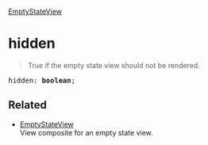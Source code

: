 [EmptyStateView](EmptyStateView.md)

# hidden

> True if the empty state view should not be rendered.

<pre class="docgen_signature">hidden: <b>boolean</b>;</pre>

## Related

- [<!--{ref:class}-->EmptyStateView](EmptyStateView.md) \
    View composite for an empty state view.
